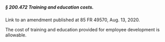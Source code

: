 ##### § 200.472 Training and education costs. #####

Link to an amendment published at 85 FR 49570, Aug. 13, 2020.

The cost of training and education provided for employee development is allowable.